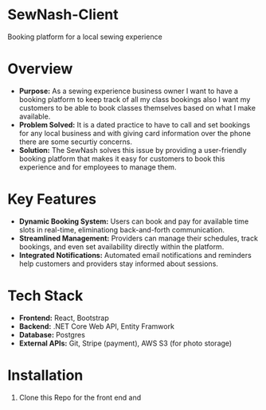 
# SewNash-Client
Booking platform for a local sewing experience

# Overview
- **Purpose:** As a sewing experience business owner I want to have a booking platform to keep track of all  my class bookings also I want my customers to be able to book classes themselves based on what I make available.
- **Problem Solved:**  It is a dated practice to have to call and set bookings for any local business and with giving card information over the phone there are some securtiy concerns.
- **Solution:** The SewNash solves this issue by providing a user-friendly booking platform that makes it easy for customers to book this experience and for employees to manage them.

# Key Features
- **Dynamic Booking System:** Users can book and pay for available time slots in real-time, eliminationg back-and-forth communication.
- **Streamlined Management:** Providers can manage their schedules, track bookings, and even set availability directly within the platform.
- **Integrated Notifications:** Automated email notifications and reminders help customers and providers stay informed about sessions.

# Tech Stack
- **Frontend:** React, Bootstrap
- **Backend:** .NET Core Web API, Entity Framwork
- **Database:** Postgres
- **External APIs:** Git, Stripe (payment), AWS S3 (for photo storage)

# Installation

1. Clone this Repo for the front end and 
